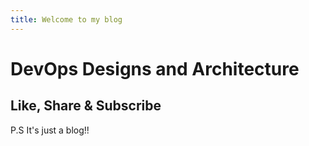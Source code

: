 ```yaml
---
title: Welcome to my blog
---
```

<h1>DevOps Designs and Architecture</h1>
<h2> Like, Share & Subscribe </h2>
<p> P.S It's just a blog!!</p>
